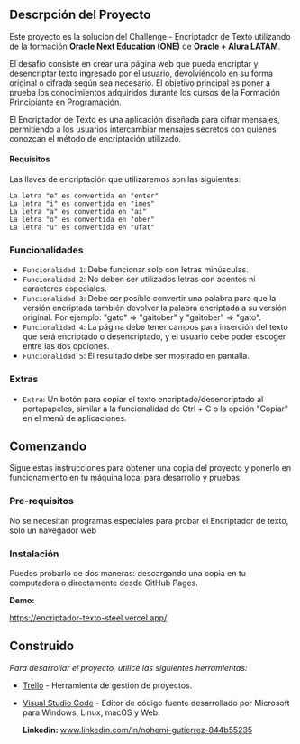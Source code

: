 ## Descrpción del Proyecto

Este proyecto es la solucion del Challenge - Encriptador de Texto utilizando de la formación **Oracle Next Education (ONE)** de **Oracle + Alura LATAM**.

El desafío consiste en crear una página web que pueda encriptar y desencriptar texto ingresado por el usuario, devolviéndolo en su forma original o cifrada según sea necesario. El objetivo principal es poner a prueba los conocimientos adquiridos durante los cursos de la Formación Principiante en Programación.

El Encriptador de Texto es una aplicación diseñada para cifrar mensajes, permitiendo a los usuarios intercambiar mensajes secretos con quienes conozcan el método de encriptación utilizado.

#### Requisitos

Las llaves de encriptación que utilizaremos son las siguientes:

```
La letra "e" es convertida en "enter"
La letra "i" es convertida en "imes"
La letra "a" es convertida en "ai"
La letra "o" es convertida en "ober"
La letra "u" es convertida en "ufat"
```

### Funcionalidades

- `Funcionalidad 1`: Debe funcionar solo con letras minúsculas.
- `Funcionalidad 2`: No deben ser utilizados letras con acentos ni caracteres especiales.
- `Funcionalidad 3`: Debe ser posible convertir una palabra para que la versión encriptada también devolver la palabra encriptada a su versión original. Por ejemplo: "gato" => "gaitober" y "gaitober" => "gato".
- `Funcionalidad 4`: La página debe tener campos para inserción del texto que será encriptado o desencriptado, y el usuario debe poder escoger entre las dos opciones.
- `Funcionalidad 5`: El resultado debe ser mostrado en pantalla.

### Extras

- `Extra`: Un botón para copiar el texto encriptado/desencriptado al portapapeles, similar a la funcionalidad de Ctrl + C o la opción "Copiar" en el menú de aplicaciones.

## Comenzando 

Sigue estas instrucciones para obtener una copia del proyecto y ponerlo en funcionamiento en tu máquina local para desarrollo y pruebas.

### Pre-requisitos

No se necesitan programas especiales para probar el Encriptador de texto, solo un navegador web

### Instalación

Puedes probarlo de dos maneras: descargando una copia en tu computadora o directamente desde GitHub Pages.

**Demo:**

https://encriptador-texto-steel.vercel.app/

## Construido

_Para desarrollar el proyecto, utilice las siguientes herramientas:_

* [Trello](https://trello.com/es) - Herramienta de gestión de proyectos.
* [Visual Studio Code](https://code.visualstudio.com/) - Editor de código fuente desarrollado por Microsoft para Windows, Linux, macOS y Web.

  **Linkedin:**
  www.linkedin.com/in/nohemi-gutierrez-844b55235
